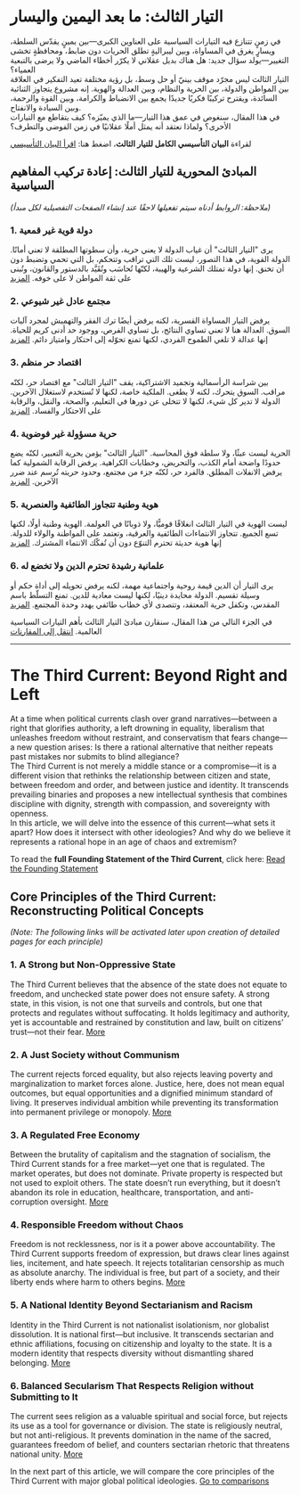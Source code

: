 # التيار الثالث: ما بعد اليمين واليسار

في زمنٍ تتنازع فيه التيارات السياسية على العناوين الكبرى—بين يمينٍ يقدّس السلطة، ويسارٍ يغرق في المساواة، وبين ليبراليةٍ تطلق الحريات دون ضابط، ومحافظةٍ تخشى التغيير—يولد سؤال جديد: هل هناك بديل عقلاني لا يكرّر أخطاء الماضي ولا يرضى بالتبعية العمياء؟  
التيار الثالث ليس مجرّد موقف بينيّ أو حل وسط، بل رؤية مختلفة تعيد التفكير في العلاقة بين المواطن والدولة، بين الحرية والنظام، وبين العدالة والهوية. إنه مشروع يتجاوز الثنائية السائدة، ويقترح تركيبًا فكريًا جديدًا يجمع بين الانضباط والكرامة، وبين القوة والرحمة، وبين السيادة والانفتاح.  
في هذا المقال، سنغوص في عمق هذا التيار—ما الذي يميّزه؟ كيف يتقاطع مع التيارات الأخرى؟ ولماذا نعتقد أنه يمثل أملًا عقلانيًا في زمن الفوضى والتطرف؟

لقراءة **البيان التأسيسي الكامل للتيار الثالث**، اضغط هنا: [اقرأ البيان التأسيسي](statement.md)

## المبادئ المحورية للتيار الثالث: إعادة تركيب المفاهيم السياسية  
*(ملاحظة: الروابط أدناه سيتم تفعيلها لاحقًا عند إنشاء الصفحات التفصيلية لكل مبدأ)*

### 1. دولة قوية غير قمعية  
يرى "التيار الثالث" أن غياب الدولة لا يعني حرية، وأن سطوتها المطلقة لا تعني أمانًا. الدولة القوية، في هذا التصور، ليست تلك التي تراقب وتتحكم، بل التي تحمي وتضبط دون أن تخنق. إنها دولة تمتلك الشرعية والهيبة، لكنّها تُحاسَب وتُقَيَّد بالدستور والقانون، وتُبنى على ثقة المواطن لا على خوفه. [المزيد](#)

### 2. مجتمع عادل غير شيوعي  
يرفض التيار المساواة القسرية، لكنه يرفض أيضًا ترك الفقر والتهميش لمجرد آليات السوق. العدالة هنا لا تعني تساوي النتائج، بل تساوي الفرص، ووجود حد أدنى كريم للحياة. إنها عدالة لا تلغي الطموح الفردي، لكنها تمنع تحوّله إلى احتكار وامتياز دائم. [المزيد](#)

### 3. اقتصاد حر منظم  
بين شراسة الرأسمالية وتجميد الاشتراكية، يقف "التيار الثالث" مع اقتصاد حر، لكنّه مراقب. السوق يتحرك، لكنه لا يطغى. الملكية خاصة، لكنها لا تُستخدم لاستغلال الآخرين. الدولة لا تدير كل شيء، لكنها لا تتخلى عن دورها في التعليم، والصحة، والنقل، والرقابة على الاحتكار والفساد. [المزيد](#)

### 4. حرية مسؤولة غير فوضوية  
الحرية ليست عبثًا، ولا سلطة فوق المحاسبة. "التيار الثالث" يؤمن بحرية التعبير، لكنّه يضع حدودًا واضحة أمام الكذب، والتحريض، وخطابات الكراهية. يرفض الرقابة الشمولية كما يرفض الانفلات المطلق. فالفرد حر، لكنّه جزء من مجتمع، وحدود حريته تُرسم عند ضرر الآخرين. [المزيد](#)

### 5. هوية وطنية تتجاوز الطائفية والعنصرية  
ليست الهوية في التيار الثالث انغلاقًا قوميًّا، ولا ذوبانًا في العولمة. الهوية وطنية أولًا، لكنها تسع الجميع. تتجاوز الانتماءات الطائفية والعرقية، وتعتمد على المواطنة والولاء للدولة. إنها هوية حديثة تحترم التنوّع دون أن تُفكّك الانتماء المشترك. [المزيد](#)

### 6. علمانية رشيدة تحترم الدين ولا تخضع له  
يرى التيار أن الدين قيمة روحية واجتماعية مهمة، لكنه يرفض تحويله إلى أداة حكم أو وسيلة تقسيم. الدولة محايدة دينيًا، لكنها ليست معادية للدين. تمنع التسلّط باسم المقدس، وتكفل حرية المعتقد، وتتصدى لأي خطاب طائفي يهدد وحدة المجتمع. [المزيد](#)

في الجزء التالي من هذا المقال، سنقارن مبادئ التيار الثالث بأهم التيارات السياسية العالمية. [انتقل إلى المقارنات](comparisons.md)

---

# The Third Current: Beyond Right and Left

At a time when political currents clash over grand narratives—between a right that glorifies authority, a left drowning in equality, liberalism that unleashes freedom without restraint, and conservatism that fears change—a new question arises: Is there a rational alternative that neither repeats past mistakes nor submits to blind allegiance?  
The Third Current is not merely a middle stance or a compromise—it is a different vision that rethinks the relationship between citizen and state, between freedom and order, and between justice and identity. It transcends prevailing binaries and proposes a new intellectual synthesis that combines discipline with dignity, strength with compassion, and sovereignty with openness.  
In this article, we will delve into the essence of this current—what sets it apart? How does it intersect with other ideologies? And why do we believe it represents a rational hope in an age of chaos and extremism?

To read the **full Founding Statement of the Third Current**, click here: [Read the Founding Statement](statement.md)

## Core Principles of the Third Current: Reconstructing Political Concepts  
*(Note: The following links will be activated later upon creation of detailed pages for each principle)*

### 1. A Strong but Non-Oppressive State  
The Third Current believes that the absence of the state does not equate to freedom, and unchecked state power does not ensure safety. A strong state, in this vision, is not one that surveils and controls, but one that protects and regulates without suffocating. It holds legitimacy and authority, yet is accountable and restrained by constitution and law, built on citizens’ trust—not their fear. [More](#)

### 2. A Just Society without Communism  
The current rejects forced equality, but also rejects leaving poverty and marginalization to market forces alone. Justice, here, does not mean equal outcomes, but equal opportunities and a dignified minimum standard of living. It preserves individual ambition while preventing its transformation into permanent privilege or monopoly. [More](#)

### 3. A Regulated Free Economy  
Between the brutality of capitalism and the stagnation of socialism, the Third Current stands for a free market—yet one that is regulated. The market operates, but does not dominate. Private property is respected but not used to exploit others. The state doesn’t run everything, but it doesn’t abandon its role in education, healthcare, transportation, and anti-corruption oversight. [More](#)

### 4. Responsible Freedom without Chaos  
Freedom is not recklessness, nor is it a power above accountability. The Third Current supports freedom of expression, but draws clear lines against lies, incitement, and hate speech. It rejects totalitarian censorship as much as absolute anarchy. The individual is free, but part of a society, and their liberty ends where harm to others begins. [More](#)

### 5. A National Identity Beyond Sectarianism and Racism  
Identity in the Third Current is not nationalist isolationism, nor globalist dissolution. It is national first—but inclusive. It transcends sectarian and ethnic affiliations, focusing on citizenship and loyalty to the state. It is a modern identity that respects diversity without dismantling shared belonging. [More](#)

### 6. Balanced Secularism That Respects Religion without Submitting to It  
The current sees religion as a valuable spiritual and social force, but rejects its use as a tool for governance or division. The state is religiously neutral, but not anti-religious. It prevents domination in the name of the sacred, guarantees freedom of belief, and counters sectarian rhetoric that threatens national unity. [More](#)

In the next part of this article, we will compare the core principles of the Third Current with major global political ideologies. [Go to comparisons](comparisons.md)
